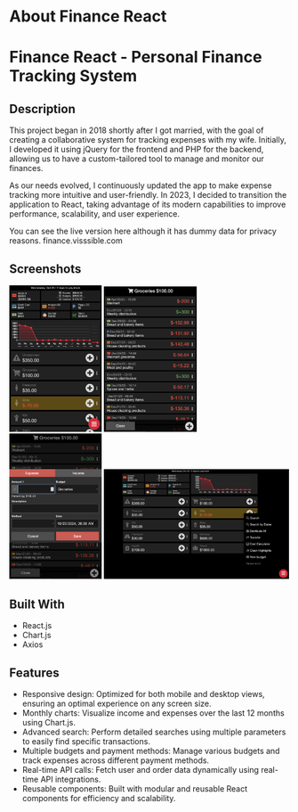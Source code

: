 # About Finance React



# Finance React - Personal Finance Tracking System

## Description
This project began in 2018 shortly after I got married, with the goal of creating a collaborative system for tracking expenses with my wife. Initially, I developed it using jQuery for the frontend and PHP for the backend, allowing us to have a custom-tailored tool to manage and monitor our finances.

As our needs evolved, I continuously updated the app to make expense tracking more intuitive and user-friendly. In 2023, I decided to transition the application to React, taking advantage of its modern capabilities to improve performance, scalability, and user experience.

You can see the live version here although it has dummy data for privacy reasons.
finance.visssible.com

## Screenshots
<img src="./screenshots/mobile-view.png" alt="Descripción del screenshot" width="33%"/>
<img src="./screenshots/records-view.png" alt="Descripción del screenshot" width="33%"/>
<img src="./screenshots/add-record-view.png" alt="Descripción del screenshot" width="33%"/>
<img src="./screenshots/desktop-view.png" alt="Descripción del screenshot" width="66%"/>

## Built With
- React.js
- Chart.js 
- Axios

## Features
-  Responsive design: Optimized for both mobile and desktop views, ensuring an optimal experience on any screen size.
-  Monthly charts: Visualize income and expenses over the last 12 months using Chart.js.
-  Advanced search: Perform detailed searches using multiple parameters to easily find specific transactions.
-  Multiple budgets and payment methods: Manage various budgets and track expenses across different payment methods.
-  Real-time API calls: Fetch user and order data dynamically using real-time API integrations.
-  Reusable components: Built with modular and reusable React components for efficiency and scalability.
